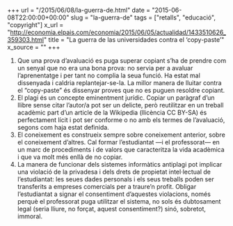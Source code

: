 +++
url = "/2015/06/08/la-guerra-de.html"
date = "2015-06-08T22:00:00+00:00"
slug = "la-guerra-de"
tags = ["retalls", "educació", "copyright"]
x_url = "http://economia.elpais.com/economia/2015/06/05/actualidad/1433510626_359303.html"
title = "La guerra de las universidades contra el ‘copy-paste’"
x_source = ""
+++


1. Que una prova d’avaluació es puga superar copiant s’ha de prendre com un senyal que no era una bona prova: no servia per a avaluar l’aprenentatge i per tant no complia la seua funció. Ha estat mal dissenyada i caldria replantejar-se-la. La millor manera de lluitar contra el “copy-paste” és dissenyar proves que no es puguen resoldre copiant.
2. El plagi és un concepte eminentment jurídic. Copiar un paràgraf d’un llibre sense citar l’autor/a pot ser un delicte, però reutilitzar en un treball acadèmic part d’un article de la Wikipedia (llicència CC BY-SA) és perfectament lícit i pot ser conforme o no amb els termes de l’avaluació, segons com haja estat definida.
3. El coneixement es construeix sempre sobre coneixement anterior, sobre el coneixement d’altres. Cal formar l’estudiantat —i el professorat— en un marc de procediments i de valors que caracteritza la vida acadèmica i que va molt més enllà de no copiar.
4. La manera de funcionar dels sistemes informàtics antiplagi pot implicar una violació de la privadesa i dels drets de propietat intel·lectual de l’estudiantat: les seues dades personals i els seus treballs poden ser transferits a empreses comercials per a traure’n profit. Obligar l’estudiantat a signar el consentiment d’aquestes violacions, només perquè el professorat puga utilitzar el sistema, no sols és dubtosament legal (seria lliure, no forçat, aquest consentiment?) sinó, sobretot, immoral.

